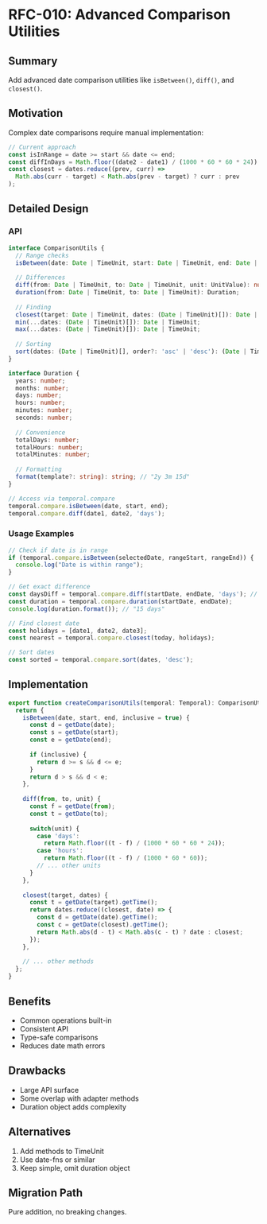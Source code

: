 # RFC-010: Advanced Comparison Utilities

## Summary

Add advanced date comparison utilities like `isBetween()`, `diff()`, and `closest()`.

## Motivation

Complex date comparisons require manual implementation:

```typescript
// Current approach
const isInRange = date >= start && date <= end;
const diffInDays = Math.floor((date2 - date1) / (1000 * 60 * 60 * 24));
const closest = dates.reduce((prev, curr) => 
  Math.abs(curr - target) < Math.abs(prev - target) ? curr : prev
);
```

## Detailed Design

### API

```typescript
interface ComparisonUtils {
  // Range checks
  isBetween(date: Date | TimeUnit, start: Date | TimeUnit, end: Date | TimeUnit, inclusive?: boolean): boolean;
  
  // Differences
  diff(from: Date | TimeUnit, to: Date | TimeUnit, unit: UnitValue): number;
  duration(from: Date | TimeUnit, to: Date | TimeUnit): Duration;
  
  // Finding
  closest(target: Date | TimeUnit, dates: (Date | TimeUnit)[]): Date | TimeUnit;
  min(...dates: (Date | TimeUnit)[]): Date | TimeUnit;
  max(...dates: (Date | TimeUnit)[]): Date | TimeUnit;
  
  // Sorting
  sort(dates: (Date | TimeUnit)[], order?: 'asc' | 'desc'): (Date | TimeUnit)[];
}

interface Duration {
  years: number;
  months: number;
  days: number;
  hours: number;
  minutes: number;
  seconds: number;
  
  // Convenience
  totalDays: number;
  totalHours: number;
  totalMinutes: number;
  
  // Formatting
  format(template?: string): string; // "2y 3m 15d"
}

// Access via temporal.compare
temporal.compare.isBetween(date, start, end);
temporal.compare.diff(date1, date2, 'days');
```

### Usage Examples

```typescript
// Check if date is in range
if (temporal.compare.isBetween(selectedDate, rangeStart, rangeEnd)) {
  console.log("Date is within range");
}

// Get exact difference
const daysDiff = temporal.compare.diff(startDate, endDate, 'days'); // 15
const duration = temporal.compare.duration(startDate, endDate);
console.log(duration.format()); // "15 days"

// Find closest date
const holidays = [date1, date2, date3];
const nearest = temporal.compare.closest(today, holidays);

// Sort dates
const sorted = temporal.compare.sort(dates, 'desc');
```

## Implementation

```typescript
export function createComparisonUtils(temporal: Temporal): ComparisonUtils {
  return {
    isBetween(date, start, end, inclusive = true) {
      const d = getDate(date);
      const s = getDate(start);
      const e = getDate(end);
      
      if (inclusive) {
        return d >= s && d <= e;
      }
      return d > s && d < e;
    },
    
    diff(from, to, unit) {
      const f = getDate(from);
      const t = getDate(to);
      
      switch(unit) {
        case 'days':
          return Math.floor((t - f) / (1000 * 60 * 60 * 24));
        case 'hours':
          return Math.floor((t - f) / (1000 * 60 * 60));
        // ... other units
      }
    },
    
    closest(target, dates) {
      const t = getDate(target).getTime();
      return dates.reduce((closest, date) => {
        const d = getDate(date).getTime();
        const c = getDate(closest).getTime();
        return Math.abs(d - t) < Math.abs(c - t) ? date : closest;
      });
    },
    
    // ... other methods
  };
}
```

## Benefits

- Common operations built-in
- Consistent API
- Type-safe comparisons
- Reduces date math errors

## Drawbacks

- Large API surface
- Some overlap with adapter methods
- Duration object adds complexity

## Alternatives

1. Add methods to TimeUnit
2. Use date-fns or similar
3. Keep simple, omit duration object

## Migration Path

Pure addition, no breaking changes.